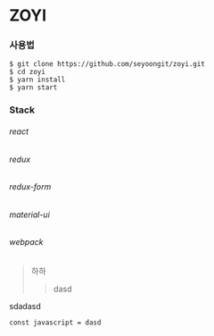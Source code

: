 # ZOYI

### 사용법

```
$ git clone https://github.com/seyoongit/zoyi.git
$ cd zoyi
$ yarn install
$ yarn start
```


### Stack

###### react

###### redux

###### redux-form

###### material-ui

###### webpack

>하하
>> dasd

sdadasd

~~~
const javascript = dasd
~~~

